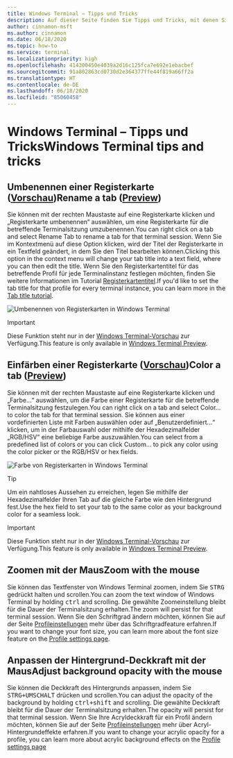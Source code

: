 ```yaml
---
title: Windows Terminal – Tipps und Tricks
description: Auf dieser Seite finden Sie Tipps und Tricks, mit denen Sie Ihre Windows Terminal-Erfahrung verbessern können.
author: cinnamon-msft
ms.author: cinnamon
ms.date: 06/18/2020
ms.topic: how-to
ms.service: terminal
ms.localizationpriority: high
ms.openlocfilehash: 414300450e4039a2d16c125fca7e692e1ebacbef
ms.sourcegitcommit: 91a802863cd0730d2e364377ffe44f819a66ff2a
ms.translationtype: HT
ms.contentlocale: de-DE
ms.lasthandoff: 06/18/2020
ms.locfileid: "85060458"
---
```

# <a name="windows-terminal-tips-and-tricks"></a><span data-ttu-id="c7c60-103">Windows Terminal – Tipps und Tricks</span><span class="sxs-lookup"><span data-stu-id="c7c60-103">Windows Terminal tips and tricks</span></span>

## <a name="rename-a-tab-preview"></a><span data-ttu-id="c7c60-104">Umbenennen einer Registerkarte ([Vorschau](https://aka.ms/terminal-preview/))</span><span class="sxs-lookup"><span data-stu-id="c7c60-104">Rename a tab ([Preview](https://aka.ms/terminal-preview/))</span></span>

<span data-ttu-id="c7c60-105">Sie können mit der rechten Maustaste auf eine Registerkarte klicken und „Registerkarte umbenennen“ auswählen, um eine Registerkarte für die betreffende Terminalsitzung umzubenennen.</span><span class="sxs-lookup"><span data-stu-id="c7c60-105">You can right click on a tab and select Rename Tab to rename a tab for that terminal session.</span></span> <span data-ttu-id="c7c60-106">Wenn Sie im Kontextmenü auf diese Option klicken, wird der Titel der Registerkarte in ein Textfeld geändert, in dem Sie den Titel bearbeiten können.</span><span class="sxs-lookup"><span data-stu-id="c7c60-106">Clicking this option in the context menu will change your tab title into a text field, where you can then edit the title.</span></span> <span data-ttu-id="c7c60-107">Wenn Sie den Registerkartentitel für das betreffende Profil für jede Terminalinstanz festlegen möchten, finden Sie weitere Informationen im Tutorial [Registerkartentitel](./tutorials/tab-title.md).</span><span class="sxs-lookup"><span data-stu-id="c7c60-107">If you'd like to set the tab title for that profile for every terminal instance, you can learn more in the [Tab title tutorial](./tutorials/tab-title.md).</span></span>

![Umbenennen von Registerkarten in Windows Terminal](./images/tab-rename.gif)

> [!IMPORTANT]
> <span data-ttu-id="c7c60-109">Diese Funktion steht nur in der [Windows Terminal-Vorschau](https://aka.ms/terminal-preview/) zur Verfügung.</span><span class="sxs-lookup"><span data-stu-id="c7c60-109">This feature is only available in [Windows Terminal Preview](https://aka.ms/terminal-preview/).</span></span>

## <a name="color-a-tab-preview"></a><span data-ttu-id="c7c60-110">Einfärben einer Registerkarte ([Vorschau](https://aka.ms/terminal-preview/))</span><span class="sxs-lookup"><span data-stu-id="c7c60-110">Color a tab ([Preview](https://aka.ms/terminal-preview/))</span></span>

<span data-ttu-id="c7c60-111">Sie können mit der rechten Maustaste auf eine Registerkarte klicken und „Farbe...“ auswählen, um die Farbe einer Registerkarte für die betreffende Terminalsitzung festzulegen.</span><span class="sxs-lookup"><span data-stu-id="c7c60-111">You can right click on a tab and select Color... to color the tab for that terminal session.</span></span> <span data-ttu-id="c7c60-112">Sie können aus einer vordefinierten Liste mit Farben auswählen oder auf „Benutzerdefiniert...“ klicken, um in der Farbauswahl oder mithilfe der Hexadezimalfelder „RGB/HSV“ eine beliebige Farbe auszuwählen.</span><span class="sxs-lookup"><span data-stu-id="c7c60-112">You can select from a predefined list of colors or you can click Custom... to pick any color using the color picker or the RGB/HSV or hex fields.</span></span>

![Farbe von Registerkarten in Windows Terminal](./images/tab-color.png)

> [!TIP]
> <span data-ttu-id="c7c60-114">Um ein nahtloses Aussehen zu erreichen, legen Sie mithilfe der Hexadezimalfelder Ihren Tab auf die gleiche Farbe wie den Hintergrund fest.</span><span class="sxs-lookup"><span data-stu-id="c7c60-114">Use the hex field to set your tab to the same color as your background color for a seamless look.</span></span>

> [!IMPORTANT]
> <span data-ttu-id="c7c60-115">Diese Funktion steht nur in der [Windows Terminal-Vorschau](https://aka.ms/terminal-preview/) zur Verfügung.</span><span class="sxs-lookup"><span data-stu-id="c7c60-115">This feature is only available in [Windows Terminal Preview](https://aka.ms/terminal-preview/).</span></span>

## <a name="zoom-with-the-mouse"></a><span data-ttu-id="c7c60-116">Zoomen mit der Maus</span><span class="sxs-lookup"><span data-stu-id="c7c60-116">Zoom with the mouse</span></span>

<span data-ttu-id="c7c60-117">Sie können das Textfenster von Windows Terminal zoomen, indem Sie <kbd>STRG</kbd> gedrückt halten und scrollen.</span><span class="sxs-lookup"><span data-stu-id="c7c60-117">You can zoom the text window of Windows Terminal by holding <kbd>ctrl</kbd> and scrolling.</span></span> <span data-ttu-id="c7c60-118">Die gewählte Zoomeinstellung bleibt für die Dauer der Terminalsitzung erhalten.</span><span class="sxs-lookup"><span data-stu-id="c7c60-118">The zoom will persist for that terminal session.</span></span> <span data-ttu-id="c7c60-119">Wenn Sie den Schriftgrad ändern möchten, können Sie auf der Seite [Profileinstellungen](./customize-settings/profile-settings#text-settings) mehr über das Schriftgradfeature erfahren.</span><span class="sxs-lookup"><span data-stu-id="c7c60-119">If you want to change your font size, you can learn more about the font size feature on the [Profile settings page](./customize-settings/profile-settings#text-settings).</span></span>

## <a name="adjust-background-opacity-with-the-mouse"></a><span data-ttu-id="c7c60-120">Anpassen der Hintergrund-Deckkraft mit der Maus</span><span class="sxs-lookup"><span data-stu-id="c7c60-120">Adjust background opacity with the mouse</span></span>

<span data-ttu-id="c7c60-121">Sie können die Deckkraft des Hintergrunds anpassen, indem Sie <kbd>STRG+UMSCHALT</kbd> drücken und scrollen.</span><span class="sxs-lookup"><span data-stu-id="c7c60-121">You can adjust the opacity of the background by holding <kbd>ctrl+shift</kbd> and scrolling.</span></span> <span data-ttu-id="c7c60-122">Die gewählte Deckkraft bleibt für die Dauer der Terminalsitzung erhalten.</span><span class="sxs-lookup"><span data-stu-id="c7c60-122">The opacity will persist for that terminal session.</span></span> <span data-ttu-id="c7c60-123">Wenn Sie Ihre Acryldeckkraft für ein Profil ändern möchten, können Sie auf der Seite [Profileinstellungen](./customize-settings/profile-settings#acrylic-settings) mehr über Acryl-Hintergrundeffekte erfahren.</span><span class="sxs-lookup"><span data-stu-id="c7c60-123">If you want to change your acrylic opacity for a profile, you can learn more about acrylic background effects on the [Profile settings page](./customize-settings/profile-settings#acrylic-settings)</span></span>
